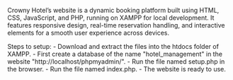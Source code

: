 Crowny Hotel’s website is a dynamic booking platform built using HTML, CSS, JavaScript, and PHP, running on XAMPP for local development. It features responsive design, real-time reservation handling, and interactive elements for a smooth user experience across devices.

Steps to setup: - Download and extract the files into the htdocs folder of XAMPP. - First create a database of the name "hotel_management" in the website "http://localhost/phpmyadmin/". - Run the file named setup.php in the browser. - Run the file named index.php. - The website is ready to use.
